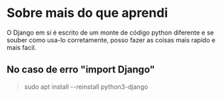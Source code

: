 # Sobre mais do que aprendi

O Django em si é escrito de um monte de código python diferente e se souber como usa-lo corretamente,
posso fazer as coisas mais rapido e mais facil.
## No caso de erro "import Django" 
> sudo apt install --reinstall python3-django